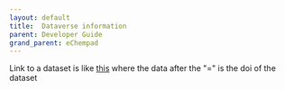 ```yaml
---
layout: default
title:  Dataverse information
parent: Developer Guide
grand_parent: eChempad
---
```


Link to a dataset is like 
[this](https://dataverse.csuc.cat/api/v1/datasets/:persistentId/?persistentId=doi:10.34810/data203)
where the data after the "=" is the doi of the dataset